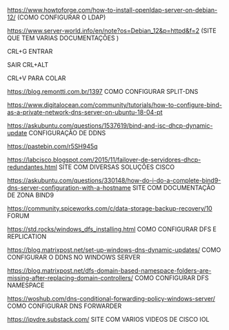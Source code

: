 
https://www.howtoforge.com/how-to-install-openldap-server-on-debian-12/ (COMO CONFIGURAR O LDAP)



https://www.server-world.info/en/note?os=Debian_12&p=httpd&f=2 (SITE QUE TEM VARIAS DOCUMENTAÇÕES )



CRL+G ENTRAR

SAIR CRL+ALT

CRL+V PARA COLAR

https://blog.remontti.com.br/1397
COMO CONFIGURAR SPLIT-DNS


https://www.digitalocean.com/community/tutorials/how-to-configure-bind-as-a-private-network-dns-server-on-ubuntu-18-04-pt




https://askubuntu.com/questions/1537619/bind-and-isc-dhcp-dynamic-update
CONFIGURAÇÃO DE DDNS 



https://pastebin.com/r5SH945q




https://labcisco.blogspot.com/2015/11/failover-de-servidores-dhcp-redundantes.html SITE COM DIVERSAS SOLUÇÕES CISCO



https://askubuntu.com/questions/330148/how-do-i-do-a-complete-bind9-dns-server-configuration-with-a-hostname
SITE COM DOCUMENTAÇÃO DE ZONA BIND9



https://community.spiceworks.com/c/data-storage-backup-recovery/10
FORUM 




https://std.rocks/windows_dfs_installing.html
COMO CONFIGURAR DFS E REPLICATION



https://blog.matrixpost.net/set-up-windows-dns-dynamic-updates/
COMO CONFIGURAR O DDNS NO WINDOWS SERVER


https://blog.matrixpost.net/dfs-domain-based-namespace-folders-are-missing-after-replacing-domain-controllers/
COMO CONFIGURAR DFS NAMESPACE


https://woshub.com/dns-conditional-forwarding-policy-windows-server/
COMO CONFIGURAR DNS FORWARDER



https://ipvdre.substack.com/
SITE COM VARIOS VIDEOS DE CISCO IOL
